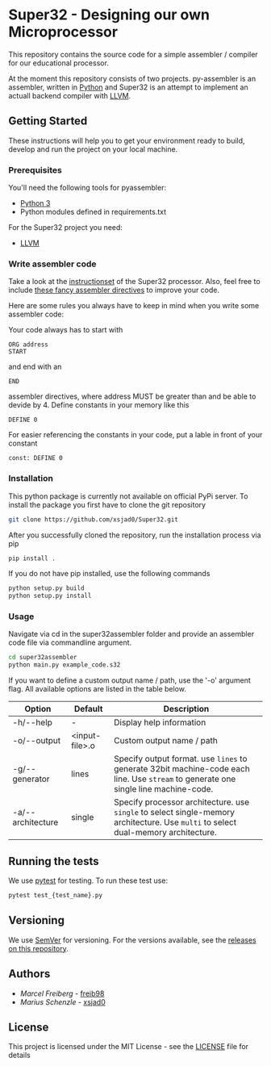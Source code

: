 # Super32 - Designing our own Microprocessor

This repository contains the source code for a simple assembler / compiler for our educational processor.

At the moment this repository consists of two projects. py-assembler is an assembler, written in [Python](https://www.python.org/) and Super32 is an attempt to implement an actuall backend compiler with [LLVM](https://llvm.org/).

## Getting Started

These instructions will help you to get your environment ready to build, develop and run the project on your local machine.

### Prerequisites

You'll need the following tools for pyassembler:

- [Python 3](https://www.python.org/)
- Python modules defined in requirements.txt

For the Super32 project you need:

- [LLVM](https://llvm.org/)

### Write assembler code

Take a look at the [instructionset](https://github.com/xsjad0/Super32/blob/master/app/instructionset.json) of the Super32 processor.
Also, feel free to include [these fancy assembler directives](https://github.com/xsjad0/Super32/blob/master/app/pyassembler/preprocessor/asmdirectives.py) to improve your code.

Here are some rules you always have to keep in mind when you write some assembler code:

Your code always has to start with
```Assembler
ORG address
START
```
and end with an
```Assembler
END
```
assembler directives, where address MUST be greater than and be able to devide by 4.
Define constants in your memory like this
```Assembler
DEFINE 0
```
For easier referencing the constants in your code, put a lable in front of your constant
```Assembler
const: DEFINE 0
```

### Installation

This python package is currently not available on official PyPi server. To install the package
you first have to clone the git repository

```Bash
git clone https://github.com/xsjad0/Super32.git
```

After you successfully cloned the repository, run the installation process via pip

```Bash
pip install .
```

If you do not have pip installed, use the following commands

```Bash
python setup.py build
python setup.py install
```

### Usage

Navigate via cd in the super32assembler folder and provide an assembler code file
via commandline argument.

```Bash
cd super32assembler
python main.py example_code.s32
```

If you want to define a custom output name / path, use the '-o' argument flag.
All available options are listed in the table below.

Option | Default | Description
-|-|-
-h/--help | - | Display help information
-o/--output | \<input-file\>.o | Custom output name / path
-g/--generator | lines | Specify output format. use ```lines``` to generate 32bit machine-code each line. Use ```stream``` to generate one single line machine-code.
-a/--architecture | single | Specify processor architecture. use ```single``` to select single-memory architecture. Use ```multi``` to select dual-memory architecture.

## Running the tests

We use [pytest](https://docs.pytest.org/en/latest/) for testing. To run these test use:

```Bash
pytest test_{test_name}.py
```

## Versioning

We use [SemVer](http://semver.org/) for versioning. For the versions available, see the [releases on this repository](https://github.com/xsjad0/Super32/releases).

## Authors

- *Marcel Freiberg* - [freib98](https://github.com/freib98)
- *Marius Schenzle* - [xsjad0](https://github.com/xsjad0)

## License

This project is licensed under the MIT License - see the [LICENSE](https://github.com/xsjad0/Super32/blob/master/LICENSE) file for details

